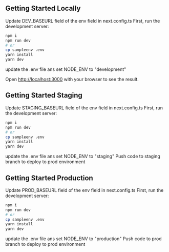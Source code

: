 ## Getting Started Locally
Update DEV_BASEURL field of the env field in next.config.ts
First, run the development server:

```bash
npm i
npm run dev
# or
cp sampleenv .env
yarn install
yarn dev
```
update the .env file ans set NODE_ENV to "development"

Open [http://localhost:3000](http://localhost:3000) with your browser to see the result.


## Getting Started Staging
Update STAGING_BASEURL field of the env field in next.config.ts
First, run the development server:

```bash
npm i
npm run dev
# or
cp sampleenv .env
yarn install
yarn dev
```
update the .env file ans set NODE_ENV to "staging"
Push code to staging branch to deploy to prod environment


## Getting Started Production
Update PROD_BASEURL field of the env field in next.config.ts
First, run the development server:

```bash
npm i
npm run dev
# or
cp sampleenv .env
yarn install
yarn dev
```
update the .env file ans set NODE_ENV to "production"
Push code to prod branch to deploy to prod environment



